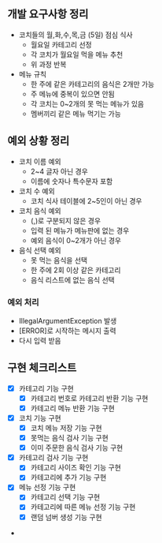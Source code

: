 

## 개발 요구사항 정리

- 코치들의 월,화,수,목,금 (5일) 점심 식사
  - 월요일 카테고리 선정
  - 각 코치가 월요일 먹을 메뉴 추천
  - 위 과정 반복 
- 메뉴 규칙
  - 한 주에 같은 카테고리의 음식은 2개만 가능 
  - 주 메뉴에 중복이 있으면 안됨
  - 각 코치는 0~2개의 못 먹는 메뉴가 있음
  - 멤버끼리 같은 메뉴 먹기는 가능 

## 예외 상황 정리

- 코치 이름 예외
  - 2~4 글자 아닌 경우 
  - 이름에 숫자나 특수문자 포함 
- 코치 수 예외
  - 코치 식사 테이블에 2~5인이 아닌 경우 
- 코치 음식 예외
  - (,)로 구분되지 않은 경우
  - 입력 된 메뉴가 메뉴판에 없는 경우
  - 예외 음식이 0~2개가 아닌 경우 
- 음식 선택 예외
  - 못 먹는 음식을 선택 
  - 한 주에 2회 이상 같은 카테고리   
  - 음식 리스트에 없는 음식 선택 

### 예외 처리
- IllegalArgumentException 발생
- [ERROR]로 시작하는 메시지 출력 
- 다시 입력 받음 

## 구현 체크리스트

- [x] 카테고리 기능 구현
  - [x] 카테고리 번호로 카테고리 반환 기능 구현
  - [x] 카테고리 메뉴 반환 기능 구현
- [x] 코치 기능 구현
  - [x] 코치 메뉴 저장 기능 구현
  - [x] 못먹는 음식 검사 기능 구현
  - [x] 이미 주문한 음식 검사 기능 구현 
- [x] 카테고리 검사 기능 구현 
  - [x] 카테고리 사이즈 확인 기능 구현
  - [x] 카테고리에 추가 기능 구현
- [x] 메뉴 선정 기능 구현
  - [x] 카테고리 선택 기능 구현
  - [x] 카테고리에 따른 메뉴 선정 기능 구현
  - [x] 랜덤 넘버 생성 기능 구현
- 